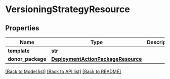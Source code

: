 # VersioningStrategyResource

## Properties
Name | Type | Description | Notes
------------ | ------------- | ------------- | -------------
**template** | **str** |  | [optional] 
**donor_package** | [**DeploymentActionPackageResource**](DeploymentActionPackageResource.md) |  | [optional] 

[[Back to Model list]](../README.md#documentation-for-models) [[Back to API list]](../README.md#documentation-for-api-endpoints) [[Back to README]](../README.md)


